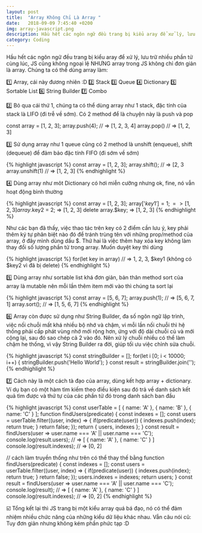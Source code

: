 ```yaml
---
layout: post
title:  "Array Không Chỉ Là Array "
date:   2018-09-09 7:45:40 +0200
img: array-javascript.png
description: Hầu hết các ngôn ngữ đều trang bị kiểu aray để xử lý, lưu trữ nhiều phần tử cùng lúc, JS cũng không ngoại lệ NHƯNG array trong JS không chỉ đơn giản là array.
category: Coding
---
```


Hầu hết các ngôn ngữ đều trang bị kiểu aray để xử lý, lưu trữ nhiều phần tử cùng lúc, JS cũng không ngoại lệ NHƯNG array trong JS không chỉ đơn giản là array.
Chúng ta có thể dùng array làm:

1️⃣️ Array, cái này đương nhiên :D
2️⃣️ Stack
3️⃣️ Queue
4️⃣️ Dictionary
5️⃣️ Sortable List
6️⃣️ String Builder
7️⃣️ Combo

2️⃣️ Bỏ qua cái thứ 1, chúng ta có thể dùng array như 1 stack, đặc tính của stack là LIFO (đi trễ về sớm). Có 2 method để là chuyện này là push và pop

const array = [1, 2, 3];
array.push(4); // => [1, 2, 3, 4]
array.pop() // => [1, 2, 3]

3️⃣️ Sử dụng array như 1 queue cũng có 2 method là unshift (enqueue), shift (dequeue) để đảm bảo đặc tính FIFO (đi sớm về sớm)

{% highlight javascript %}
const array = [1, 2, 3];
array.shift(); // => [2, 3
array.unshift(1) // => [1, 2, 3]
{% endhighlight %}

4️⃣️ Dùng array như môt Dictionary có hơi miễn cưỡng nhưng ok, fine, nó vẫn hoạt động bình thường

{% highlight javascript %}
const array = [1, 2, 3];
array['$key1'] = 1; => [1, 2, 3]
array.$key2 = 2; => [1, 2, 3]
delete array.$key; => [1, 2, 3]
{% endhighlight %}

Như các bạn đã thấy, việc thao tác trên key có 2 điểm cần lưu ý, key phải thêm ký tự phân biệt nào đó để tránh trùng tên với những prop/method của array, ở đây mình dùng dấu $. Thứ hai là việc thêm hay xóa key không làm thay đổi số lượng phần tử trong array. Muốn duyệt key thì dùng

{% highlight javascript %}
for(let key in array) // => 1, 2, 3, $key1 (không có $key2 vì đã bị delete)
{% endhighlight %}

5️⃣️ Dùng array như sortable list khá đơn giản, bản thân method sort của array là mutable nên mỗi lần thêm item mới vào thì chúng ta sort lại

{% highlight javascript %}
const array = [5, 6, 7];
array.push(1); // => [5, 6, 7, 1]
array.sort(); // => [1, 5, 6, 7]
{% endhighlight %}

6️⃣️ Array còn được sử dụng như String Builder, đa số ngôn ngữ lập trình, việc nối chuỗi mất khá nhiều bộ nhớ và chậm, vi mỗi lần nối chuỗi thì hệ thống phải cấp phát vùng nhớ mới rộng hơn, ứng với độ dài chuỗi củ và mới cộng lại, sau đó sao chép cả 2 vào đó. Nên xử lý chuỗi nhiều có thể làm chậm he thống, vì vậy String Builder ra đời, giúp tối ưu việc chỉnh sửa chuỗi.

{% highlight javascript %}
const stringBuilder = [];
for(let i [0; i < 10000; i++) {
  stringBuilder.push('Hello World');
}
const result = stringBuilder.join('');
{% endhighlight %}

7️⃣️ Cách này là một cách tà đạo của array, dùng kết hợp array + dictionary. Ví dụ bạn có một hàm tìm kiếm theo điều kiện sau đó trả về danh sách kết quả tìm được và thứ tự của các phần tử đó trong danh sách ban đầu

{% highlight javascript %}
const userTable = [ { name: 'A' }, { name: 'B' }, { name: 'C' } ];
function findUsers(predicate) {
  const indexes = [];
  const users = userTable.filter((user, index) => {
    if(predicate(user)) {
      indexes.push(index);
      return true;
    }
    return false;
  });
  return { users, indexes };
}
const result = findUsers(user => user.name === 'A' || user.name === 'C');
console.log(result.users); // => [ { name: 'A' }, { name: 'C' } ]
console.log(result.indexes); // => [0, 2]


// cách làm truyền thống như trên có thể thay thế bằng
function findUsers(predicate) {
  const indexes = [];
  const users = userTable.filter((user, index) => {
    if(predicate(user)) {
      indexes.push(index);
      return true;
    }
    return false;
  });
  users.indexes = indexes;
  return users;
}
const result = findUsers(user => user.name === 'A' || user.name === 'C');
console.log(result); // => [ { name: 'A' }, { name: 'C' } ]
console.log(result.indexes); // => [0, 2]
{% endhighlight %}

☑️ Tổng kết lại thì JS trang bị một kiểu array quá bá đạo, nó có thể đảm nhiệm nhiều chức năng của những kiểu dữ liệu khác nhau. Vẫn câu nói cũ: Tuy đơn giản nhưng không kém phần phức tạp :D
